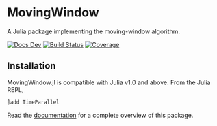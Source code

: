 # MovingWindow

A Julia package implementing the moving-window algorithm.

[![Docs Dev](https://img.shields.io/badge/docs-dev-blue.svg)](https://giancarloantonucci.github.io/MovingWindow.jl/dev) [![Build Status](https://img.shields.io/github/workflow/status/giancarloantonucci/MovingWindow.jl/CI)](https://github.com/giancarloantonucci/MovingWindow.jl/actions) [![Coverage](https://img.shields.io/codecov/c/github/giancarloantonucci/MovingWindow.jl?label=coverage)](https://codecov.io/gh/giancarloantonucci/MovingWindow.jl)

## Installation

MovingWindow.jl is compatible with Julia v1.0 and above. From the Julia REPL,

```julia
]add TimeParallel
```

Read the [documentation](https://giancarloantonucci.github.io/MovingWindow.jl/dev) for a complete overview of this package.
